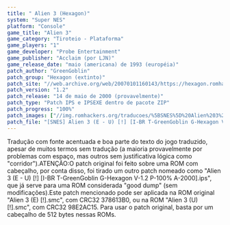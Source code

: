 ```yaml
---
title: " Alien 3 (Hexagon)"
system: "Super NES"
platform: "Console"
game_title: "Alien 3"
game_category: "Tiroteio - Plataforma"
game_players: "1"
game_developer: "Probe Entertainment"
game_publisher: "Acclaim (por LJN)"
game_release_date: "maio (americana) de 1993 (européia)"
patch_author: "GreenGoblin"
patch_group: "Hexagon (extinto)"
patch_site: "//web.archive.org/web/20070101160143/https://hexagon.romhack.net// (fora do ar)"
patch_version: "1.2"
patch_release: "14 de maio de 2000 (provavelmente)"
patch_type: "Patch IPS e IPSEXE dentro de pacote ZIP"
patch_progress: "100%"
patch_images: ["//img.romhackers.org/traducoes/%5BSNES%5D%20Alien%203%20-%20Hexagon%20-%201.png","//img.romhackers.org/traducoes/%5BSNES%5D%20Alien%203%20-%20Hexagon%20-%202.png","//img.romhackers.org/traducoes/%5BSNES%5D%20Alien%203%20-%20Hexagon%20-%203.png"]
patch_file: "[SNES] Alien 3 (E - U) [!] [I-BR T-GreenGoblin G-Hexagon V-1.2 P-100% A-2000].zip"
---
```

Tradução com fonte acentuada e boa parte do texto do jogo traduzido, apesar de muitos termos sem tradução (a maioria provavelmente por problemas com espaço, mas outros sem justificativa lógica como "corridor").ATENÇÃO:O patch original foi feito sobre uma ROM com cabeçalho, por conta disso, foi tirado um outro patch nomeado como "Alien 3 (E - U) [!] [I-BR T-GreenGoblin G-Hexagon V-1.2 P-100% A-2000].ips", que já serve para uma ROM considerada "good dump" (sem modificações).Este patch mencionado pode ser aplicada na ROM original "Alien 3 (E) [!].smc", com CRC32 378613B0, ou na ROM "Alien 3 (U) [!].smc", com CRC32 98E2AC15. Para usar o patch original, basta por um cabeçalho de 512 bytes nessas ROMs.